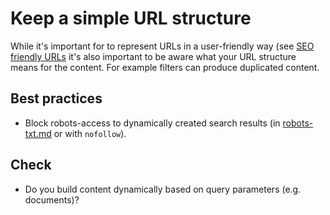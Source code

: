 # Keep a simple URL structure

While it's important for to represent URLs in a user-friendly way (see [SEO friendly URLs](seo-friendly-urls.md) it's also
important to be aware what your URL structure means for the content. For example filters can produce duplicated content.

## Best practices

* Block robots-access to dynamically created search results (in [robots-txt.md](robots-txt.md) or with `nofollow`).

## Check

* Do you build content dynamically based on query parameters (e.g. documents)?
